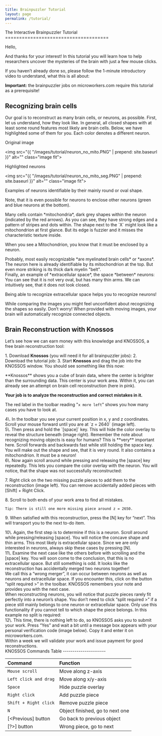 ```yaml
---
title: Brainpuzzler Tutorial
layout: page
permalink: /tutorial/
---
```


<div class="row">
<div class="12u">
The Interactive Brainpuzzler Tutorial
=====================================

Hello,

And thanks for your interest! In this tutorial you will learn how to help researchers uncover the mysteries of the brain with just a few mouse clicks.

If you haven’t already done so, please follow the 1-minute introductory video to understand, what this is all about:

**Important:** the brainpuzzler jobs on microworkers.com require this tutorial as a prerequisite!

Recognizing brain cells
-----------------------

Our goal is to reconstruct as many brain cells, or neurons, as possible. First, let us understand, how they look like. In general, all closed shapes with at least some round features most likely are brain cells. Below, we have highlighted some of them for you. Each color denotes a different neuron.
</div>
</div>


<div class="row">
<div class="3u">
Original image

<img src="{{ "/images/tutorial/neuron_no_mito.PNG" | prepend: site.baseurl }}" alt="" class="image fit">
</div>

<div class="3u">
Highlighted neurons

<img src="{{ "/images/tutorial/neuron_no_mito_seg.PNG" | prepend: site.baseurl }}" alt="" class="image fit">
</div>

<div class="6u">
Examples of neurons identifiable by their mainly round or oval shape.

Note, that it is even possible for neurons to enclose other neurons (green and blue neurons at the bottom).
</div>
</div>

<div class="row">
<div class="3u">
<img src="{{ "/images/tutorial/neuron_mito.PNG" | prepend: site.baseurl }}" alt="" class="image fit">
</div>

<div class="3u">
<img src="{{ "/images/tutorial/neuron_mito_SEG.PNG" | prepend: site.baseurl }}" alt="" class="image fit">
</div>

<div class="6u">
Many cells contain *mitochondria*, dark grey shapes within the neuron (indicated by the red arrows). As you can see, they have strong edges and a pattern of stripes and dots within. The shape next to the `X` might look like a mitochondrion at first glance. But its edge is fuzzier and it misses the characteristic texture inside.

When you see a Mitochondrion, you know that it must be enclosed by a neuron.
</div>
</div>

<div class="row">
<div class="3u">
<img src="{{ "/images/tutorial/neuron_myelin.PNG" | prepend: site.baseurl }}" alt="" class="image fit">
</div>

<div class="3u">
<img src="{{ "/images/tutorial/neuron_myelin_seg.PNG" | prepend: site.baseurl }}" alt="" class="image fit">
</div>

<div class="6u">
Probably, most easily recognizable *are myelinated brain cells* or *axons*. The neuron here is already identifiable by its mitochondrion at the top. But even more striking is its thick dark myelin "belt".
</div>
</div>


<div class="row">
<div class="3u">
<img src="{{ "/images/tutorial/ecs.PNG" | prepend: site.baseurl }}" alt="" class="image fit">
</div>

<div class="3u">
<img src="{{ "/images/tutorial/ecs_seg.PNG" | prepend: site.baseurl }}" alt="" class="image fit">
</div>

<div class="6u">
Finally, an example of *extracellular space*, the space *between* neurons: You can see that it is not very oval, but has many thin arms. We can intuitively see, that it does not look closed.

Being able to recognize extracellular space helps you to recognize neurons!
</div>
</div>

<div class="row">
<div class="12u">
While comparing the images you might feel unconfident about recognizing the shapes so easily. Don’t worry! When provided with moving images, your brain will automatically recognize connected objects.

Brain Reconstruction with **Knossos**
-------------------------------------

Let’s see how we can earn money with this knowledge and KNOSSOS, a free brain reconstruction tool:

1\.  Download **Knossos** (you will need it for all brainpuzzler jobs):
2\.  Download the tutorial job:
3\.  Start **Knossos** and drag the job into the KNOSSOS window. You should see something like this now:
</div>
</div>


<div class="row">
<div class="6u">
<img src="{{ "/images/tutorial/jobmode_initial.png" | prepend: site.baseurl }}" alt="" class="image fit">
</div>

<div class="6u">
**Knossos** shows you a cube of brain data, where the center is brighter than the surrounding data. This center is your work area. Within it, you can already see an attempt on brain cell reconstruction (here in pink).

**Your job is to analyze the reconstruction and correct mistakes in it.**

The red label in the toolbar reading "`x more left`" shows you how many cases you have to look at.
</div>
</div>

<div class="row">
<div class="4u">
<img src="{{ "/images/tutorial/tutorial_pos_z2640.PNG" | prepend: site.baseurl }}" alt="" class="image fit">
</div>

<div class="8u">
4\.  In the toolbar you see your current position in x, y and z coordinates. Scroll your mouse forward until you are at `z = 2640` (image left).
</div>
</div>

<div class="row">
<div class="8u">
5\.  Then press and hold the `[space]` key. This will hide the color overlay to reveal the structure beneath (image right). Remember the note about recognizing moving objects is easy for humans? This is **very** important here. Scroll forwards and
backwards fast while still holding the space key. You will make out the shape and see, that it is very round. It also contains a mitochondrion. It must be a neuron!
</div>
<div class="4u">
<img src="{{ "/images/tutorial/tutorial_pos_z2640_hidden.PNG" | prepend: site.baseurl }}" alt="" class="image fit">
</div>
</div>

<div class="row">
<div class="4u">
6\.  Now again scroll around while pressing and releasing the [space] key repeatedly. This lets you compare the color overlay with the neuron. You will notice, that the shape was not successfully reconstructed:
</div>

<div class="4u">
<img src="{{ "/images/tutorial/tutorial_pos_z2640_neuron_highlight.png" | prepend: site.baseurl }}" alt="" class="image fit">
</div>
<div class="4u">
<img src="{{ "/images/tutorial/tutorial_pos_z2640_overlay_errorhighlight.PNG" | prepend: site.baseurl }}" alt="" class="image fit">
</div>
</div>


<div class="row">
<div class="4u">
<img src="{{ "/images/tutorial/tutorial_pos_z2640_fixed.PNG" | prepend: site.baseurl }}" alt="" class="image fit">
</div>

<div class="8u">

7\.  Right click on the two missing puzzle pieces to add them to the reconstruction (image left). You can remove accidentally added pieces with \[Shift\] + Right Click.

8\.  Scroll to both ends of your work area to find all mistakes.

    Tip: There is still one more missing piece around z = 2650.

9\.  When satisfied with this reconstruction, press the [N] key for “next”. This will transport you to the next to-do item.

</div>
</div>

<div class="row">
<div class="8u">
10\. Again, the first step is to determine if this is a neuron. Scroll around while pressing/releasing [space]. You will notice the concave shape and thin arms. This most likely is extracellular space. Since we are only interested in neurons, always skip these cases by pressing [N].
</div>

<div class="4u">
<img src="{{ "/images/tutorial/tutorial_ecs_object.PNG" | prepend: site.baseurl }}" alt="" class="image fit">
</div>
</div>


<div class="row">
<div class="12u">
11\. Examine the next case like the others before with scrolling and the [space] key. You will soon come to the conclusion, that this is no extracellular space. But still something is odd. It looks like the reconstruction has accidentally merged two neurons together!
</div>
</div>


<div class="row">
<div class="3u">
<img src="{{ "/images/tutorial/tutorial_merger_no_overlay_highlighted.PNG" | prepend: site.baseurl }}" alt="" class="image fit">
</div>

<div class="3u">
<img src="{{ "/images/tutorial/tutorial_merger_overlay_error_highlighted.PNG" | prepend: site.baseurl }}" alt="" class="image fit">
</div>

<div class="6u">
We call this a “wrong merger”, it can occur between neurons as well as neurons and extracellular space. If you encounter this, click on the button “split required >” in the toolbar. KNOSSOS remembers your note and provides you with the next case.
</div>
</div>

<div class="row tutorial__box--important">
<div class="6u">
When reconstructing neurons, you will notice that puzzle pieces rarely fit perfectly into a neuron’s shape. You don’t need to click “split required >” if a piece still mainly belongs to one neuron or extracellular space. Only use this functionality if you cannot tell to which shape the piece belongs. In this example no split is required:
</div>

<div class="3u">
<img src="{{ "/images/tutorial/no_split1.PNG" | prepend: site.baseurl }}" alt="" class="image fit">
</div>

<div class="3u">
<img src="{{ "/images/tutorial/no_split2.PNG" | prepend: site.baseurl }}" alt="" class="image fit">
</div>
</div>

<div class="row">
<div class="12u">
12\. This time, there is nothing left to do, so KNOSSOS asks you to submit your work. Press “Yes” and wait a bit until a message box appears with your personal verification code (image below). Copy it and enter it on microworkers.com.

</div>

<div class="row">
<div class="6u">
<img src="{{ "/images/tutorial/tutorial_verification.PNG" | prepend: site.baseurl }}" alt="" class="image fit">
</div>
<div class="6u">
Within a week we will validate your work and issue payment for good reconstructions.
</div>
</div>

<div class="row">
<div class="12u">
KNOSSOS Commands Table
----------------------

| Command | Function |
|:--------|:---------|
| `Mouse scroll` | Move along z-axis
| `Left click and drag` | Move along x/y-axis
| `Space` | Hide puzzle overlay
| `Right click` | Add puzzle piece
| `Shift + Right click` | Remove puzzle piece
| `N` | Object finished, go to next one
| \[<Previous\] button | Go back to previous object
| \[?>\] button | Wrong piece, go to next


</div>
</div>